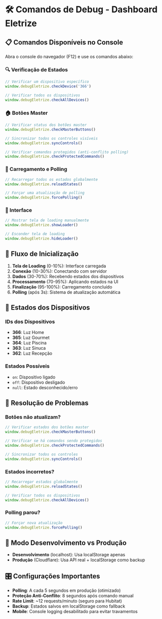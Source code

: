 # 🛠️ Comandos de Debug - Dashboard Eletrize

## 📋 Comandos Disponíveis no Console

Abra o console do navegador (F12) e use os comandos abaixo:

### 🔍 Verificação de Estados
```javascript
// Verificar um dispositivo específico
window.debugEletrize.checkDevice('366')

// Verificar todos os dispositivos
window.debugEletrize.checkAllDevices()
```

### 🏠 Botões Master
```javascript
// Verificar status dos botões master
window.debugEletrize.checkMasterButtons()

// Sincronizar todos os controles visíveis
window.debugEletrize.syncControls()

// Verificar comandos protegidos (anti-conflito polling)
window.debugEletrize.checkProtectedCommands()
```

### 🔄 Carregamento e Polling
```javascript
// Recarregar todos os estados globalmente
window.debugEletrize.reloadStates()

// Forçar uma atualização de polling
window.debugEletrize.forcePolling()
```

### 🎨 Interface
```javascript
// Mostrar tela de loading manualmente
window.debugEletrize.showLoader()

// Esconder tela de loading
window.debugEletrize.hideLoader()
```

## 🔧 Fluxo de Inicialização

1. **Tela de Loading** (0-10%): Interface carregada
2. **Conexão** (10-30%): Conectando com servidor
3. **Dados** (30-70%): Recebendo estados dos dispositivos
4. **Processamento** (70-95%): Aplicando estados na UI
5. **Finalização** (95-100%): Carregamento concluído
6. **Polling** (após 3s): Sistema de atualização automática

## 🎯 Estados dos Dispositivos

### IDs dos Dispositivos
- **366**: Luz Home
- **365**: Luz Gourmet  
- **364**: Luz Piscina
- **363**: Luz Sinuca
- **362**: Luz Recepção

### Estados Possíveis
- `on`: Dispositivo ligado
- `off`: Dispositivo desligado
- `null`: Estado desconhecido/erro

## 🚨 Resolução de Problemas

### Botões não atualizam?
```javascript
// Verificar estados dos botões master
window.debugEletrize.checkMasterButtons()

// Verificar se há comandos sendo protegidos
window.debugEletrize.checkProtectedCommands()

// Sincronizar todos os controles
window.debugEletrize.syncControls()
```

### Estados incorretos?
```javascript
// Recarregar estados globalmente
window.debugEletrize.reloadStates()

// Verificar todos os dispositivos
window.debugEletrize.checkAllDevices()
```

### Polling parou?
```javascript
// Forçar nova atualização
window.debugEletrize.forcePolling()
```

## 📱 Modo Desenvolvimento vs Produção

- **Desenvolvimento** (localhost): Usa localStorage apenas
- **Produção** (Cloudflare): Usa API real + localStorage como backup

## 🎛️ Configurações Importantes

- **Polling**: A cada 5 segundos em produção (otimizado)
- **Proteção Anti-Conflito**: 8 segundos após comando manual
- **Rate Limit**: ~12 requests/minuto (seguro para Hubitat)
- **Backup**: Estados salvos em localStorage como fallback
- **Mobile**: Console logging desabilitado para evitar travamentos